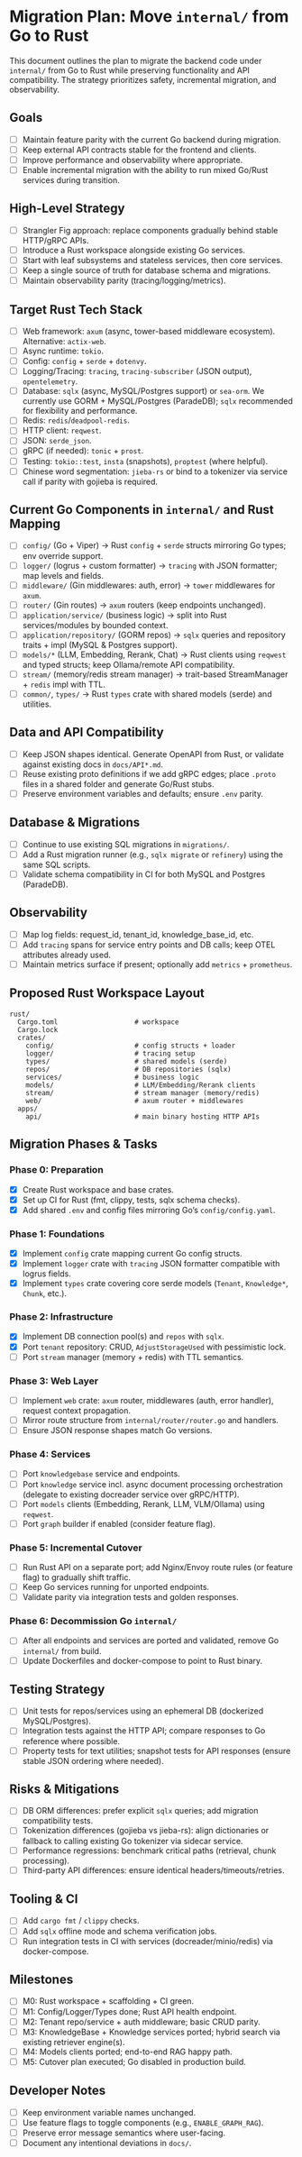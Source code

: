 # Migration Plan: Move `internal/` from Go to Rust

This document outlines the plan to migrate the backend code under `internal/` from Go to Rust while preserving functionality and API compatibility. The strategy prioritizes safety, incremental migration, and observability.

## Goals
- [ ] Maintain feature parity with the current Go backend during migration.
- [ ] Keep external API contracts stable for the frontend and clients.
- [ ] Improve performance and observability where appropriate.
- [ ] Enable incremental migration with the ability to run mixed Go/Rust services during transition.

## High-Level Strategy
- [ ] Strangler Fig approach: replace components gradually behind stable HTTP/gRPC APIs.
- [ ] Introduce a Rust workspace alongside existing Go services.
- [ ] Start with leaf subsystems and stateless services, then core services.
- [ ] Keep a single source of truth for database schema and migrations.
- [ ] Maintain observability parity (tracing/logging/metrics).

## Target Rust Tech Stack
- [ ] Web framework: `axum` (async, tower-based middleware ecosystem). Alternative: `actix-web`.
- [ ] Async runtime: `tokio`.
- [ ] Config: `config` + `serde` + `dotenvy`.
- [ ] Logging/Tracing: `tracing`, `tracing-subscriber` (JSON output), `opentelemetry`.
- [ ] Database: `sqlx` (async, MySQL/Postgres support) or `sea-orm`. We currently use GORM + MySQL/Postgres (ParadeDB); `sqlx` recommended for flexibility and performance.
- [ ] Redis: `redis`/`deadpool-redis`.
- [ ] HTTP client: `reqwest`.
- [ ] JSON: `serde_json`.
- [ ] gRPC (if needed): `tonic` + `prost`.
- [ ] Testing: `tokio::test`, `insta` (snapshots), `proptest` (where helpful).
- [ ] Chinese word segmentation: `jieba-rs` or bind to a tokenizer via service call if parity with gojieba is required.

## Current Go Components in `internal/` and Rust Mapping
- [ ] `config/` (Go + Viper) -> Rust `config` + `serde` structs mirroring Go types; env override support.
- [ ] `logger/` (logrus + custom formatter) -> `tracing` with JSON formatter; map levels and fields.
- [ ] `middleware/` (Gin middlewares: auth, error) -> `tower` middlewares for `axum`.
- [ ] `router/` (Gin routes) -> `axum` routers (keep endpoints unchanged).
- [ ] `application/service/` (business logic) -> split into Rust services/modules by bounded context.
- [ ] `application/repository/` (GORM repos) -> `sqlx` queries and repository traits + impl (MySQL & Postgres support).
- [ ] `models/*` (LLM, Embedding, Rerank, Chat) -> Rust clients using `reqwest` and typed structs; keep Ollama/remote API compatibility.
- [ ] `stream/` (memory/redis stream manager) -> trait-based StreamManager + `redis` impl with TTL.
- [ ] `common/`, `types/` -> Rust `types` crate with shared models (serde) and utilities.

## Data and API Compatibility
- [ ] Keep JSON shapes identical. Generate OpenAPI from Rust, or validate against existing docs in `docs/API*.md`.
- [ ] Reuse existing proto definitions if we add gRPC edges; place `.proto` files in a shared folder and generate Go/Rust stubs.
- [ ] Preserve environment variables and defaults; ensure `.env` parity.

## Database & Migrations
- [ ] Continue to use existing SQL migrations in `migrations/`.
- [ ] Add a Rust migration runner (e.g., `sqlx migrate` or `refinery`) using the same SQL scripts.
- [ ] Validate schema compatibility in CI for both MySQL and Postgres (ParadeDB).

## Observability
- [ ] Map log fields: request_id, tenant_id, knowledge_base_id, etc.
- [ ] Add `tracing` spans for service entry points and DB calls; keep OTEL attributes already used.
- [ ] Maintain metrics surface if present; optionally add `metrics` + `prometheus`.

## Proposed Rust Workspace Layout
```
rust/
  Cargo.toml                   # workspace
  Cargo.lock
  crates/
    config/                    # config structs + loader
    logger/                    # tracing setup
    types/                     # shared models (serde)
    repos/                     # DB repositories (sqlx)
    services/                  # business logic
    models/                    # LLM/Embedding/Rerank clients
    stream/                    # stream manager (memory/redis)
    web/                       # axum router + middlewares
  apps/
    api/                       # main binary hosting HTTP APIs
```

## Migration Phases & Tasks

### Phase 0: Preparation
- [x] Create Rust workspace and base crates.
- [x] Set up CI for Rust (fmt, clippy, tests, sqlx schema checks).
- [x] Add shared `.env` and config files mirroring Go’s `config/config.yaml`.

### Phase 1: Foundations
- [x] Implement `config` crate mapping current Go config structs.
- [x] Implement `logger` crate with `tracing` JSON formatter compatible with logrus fields.
- [x] Implement `types` crate covering core serde models (`Tenant`, `Knowledge*`, `Chunk`, etc.).

### Phase 2: Infrastructure
- [x] Implement DB connection pool(s) and `repos` with `sqlx`.
- [x] Port `tenant` repository: CRUD, `AdjustStorageUsed` with pessimistic lock.
- [ ] Port `stream` manager (memory + redis) with TTL semantics.

### Phase 3: Web Layer
- [ ] Implement `web` crate: `axum` router, middlewares (auth, error handler), request context propagation.
- [ ] Mirror route structure from `internal/router/router.go` and handlers.
- [ ] Ensure JSON response shapes match Go versions.

### Phase 4: Services
- [ ] Port `knowledgebase` service and endpoints.
- [ ] Port `knowledge` service incl. async document processing orchestration (delegate to existing docreader service over gRPC/HTTP).
- [ ] Port `models` clients (Embedding, Rerank, LLM, VLM/Ollama) using `reqwest`.
- [ ] Port `graph` builder if enabled (consider feature flag).

### Phase 5: Incremental Cutover
- [ ] Run Rust API on a separate port; add Nginx/Envoy route rules (or feature flag) to gradually shift traffic.
- [ ] Keep Go services running for unported endpoints.
- [ ] Validate parity via integration tests and golden responses.

### Phase 6: Decommission Go `internal/`
- [ ] After all endpoints and services are ported and validated, remove Go `internal/` from build.
- [ ] Update Dockerfiles and docker-compose to point to Rust binary.

## Testing Strategy
- [ ] Unit tests for repos/services using an ephemeral DB (dockerized MySQL/Postgres).
- [ ] Integration tests against the HTTP API; compare responses to Go reference where possible.
- [ ] Property tests for text utilities; snapshot tests for API responses (ensure stable JSON ordering where needed).

## Risks & Mitigations
- [ ] DB ORM differences: prefer explicit `sqlx` queries; add migration compatibility tests.
- [ ] Tokenization differences (gojieba vs jieba-rs): align dictionaries or fallback to calling existing Go tokenizer via sidecar service.
- [ ] Performance regressions: benchmark critical paths (retrieval, chunk processing).
- [ ] Third-party API differences: ensure identical headers/timeouts/retries.

## Tooling & CI
- [ ] Add `cargo fmt` / `clippy` checks.
- [ ] Add `sqlx` offline mode and schema verification jobs.
- [ ] Run integration tests in CI with services (docreader/minio/redis) via docker-compose.

## Milestones
- [ ] M0: Rust workspace + scaffolding + CI green.
- [ ] M1: Config/Logger/Types done; Rust API health endpoint.
- [ ] M2: Tenant repo/service + auth middleware; basic CRUD parity.
- [ ] M3: KnowledgeBase + Knowledge services ported; hybrid search via existing retriever engine(s).
- [ ] M4: Models clients ported; end-to-end RAG happy path.
- [ ] M5: Cutover plan executed; Go disabled in production build.

## Developer Notes
- [ ] Keep environment variable names unchanged.
- [ ] Use feature flags to toggle components (e.g., `ENABLE_GRAPH_RAG`).
- [ ] Preserve error message semantics where user-facing.
- [ ] Document any intentional deviations in `docs/`.
